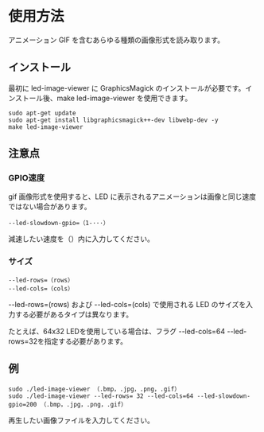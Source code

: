 # 使用方法
アニメーション GIF を含むあらゆる種類の画像形式を読み取ります。

## インストール
最初に led-image-viewer に GraphicsMagick のインストールが必要です。インストール後、make led-image-viewer を使用できます。
````
sudo apt-get update
sudo apt-get install libgraphicsmagick++-dev libwebp-dev -y
make led-image-viewer
````

## 注意点
### GPIO速度
gif 画像形式を使用すると、LED に表示されるアニメーションは画像と同じ速度ではない場合があります。
````
--led-slowdown-gpio=（1-···）
````
減速したい速度を（）内に入力してください。
### サイズ
````
--led-rows=（rows）
--led-cols=（cols）
````
--led-rows=(rows) および --led-cols=(cols) で使用される LED のサイズを入力する必要があるタイプは異なります。

たとえば、64x32 LEDを使用している場合は、フラグ --led-cols=64 --led-rows=32を指定する必要があります。


## 例
````
sudo ./led-image-viewer （.bmp，.jpg，.png，.gif）
sudo ./led-image-viewer --led-rows= 32 --led-cols=64 --led-slowdown-gpio=200 （.bmp，.jpg，.png，.gif）

````
再生したい画像ファイルを入力してください。
